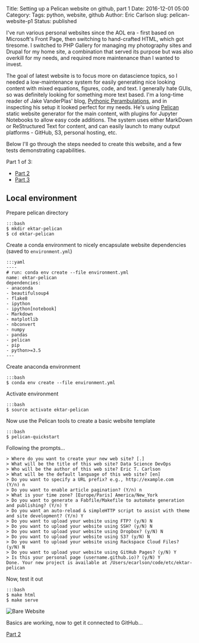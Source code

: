 Title: Setting up a Pelican website on github, part 1 
Date: 2016-12-01 05:00
Category: 
Tags: python, website, github
Author: Eric Carlson
slug: pelican-website-p1
Status: published

I've run various personal websites since the AOL era - first based on Microsoft's Front Page, then
switching to hand-crafted HTML, which got tiresome.  I switched to PHP Gallery for managing my 
photography sites and Drupal for my home site, a combination that served its purpose but was also
overkill for my needs, and required more maintenance than I wanted to invest.  

The goal of latest website is to focus more on datascience topics, so I needed a low-maintenance
system for easily generating nice looking content with mixed equations, figures, code, and text.
I generally hate GUIs, so was definitely looking for something more text based.  I'm a long-time
reader of Jake VanderPlas' blog, [Pythonic Perambulations](https://jakevdp.github.io/), and in
inspecting his setup it looked perfect for my needs.  He's using [Pelican](http://docs.getpelican.com/en/stable/index.html)
static website generator for the main content, with plugins for Jupyter Notebooks to allow easy
code additions.  The system uses either MarkDown or ReStructured Text for content, and can easily
launch to many output platforms - GitHub, S3, personal hosting, etc.

Below I'll go through the steps needed to create this website, and a few tests demonstrating 
capabilities.

Part 1 of 3:

* [Part 2]({filename}161202_pelican_setup-p2.md)
* [Part 3]({filename}161203_pelican_setup-p3.md) 

## Local environment

Prepare pelican directory

	:::bash
	$ mkdir ektar-pelican
	$ cd ektar-pelican

Create a conda environment to nicely encapsulate website dependencies (saved to `environment.yml`)

	:::yaml
	----
	# run: conda env create --file environment.yml
	name: ektar-pelican
	dependencies:
	- anaconda
	- beautifulsoup4
	- flake8
	- ipython
	- ipython[notebook]
	- Markdown
	- matplotlib
	- nbconvert
	- numpy
	- pandas
	- pelican
	- pip
	- python>=3.5
	---

Create anaconda environment

	:::bash
	$ conda env create --file environment.yml

Activate environment

	:::bash
	$ source activate ektar-pelican

Now use the Pelican tools to create a basic website template

	:::bash
	$ pelican-quickstart

Following the prompts...

	> Where do you want to create your new web site? [.]
	> What will be the title of this web site? Data Science DevOps
	> Who will be the author of this web site? Eric T. Carlson
	> What will be the default language of this web site? [en]
	> Do you want to specify a URL prefix? e.g., http://example.com   (Y/n) n
	> Do you want to enable article pagination? (Y/n) n
	> What is your time zone? [Europe/Paris] America/New_York
	> Do you want to generate a Fabfile/Makefile to automate generation and publishing? (Y/n) Y
	> Do you want an auto-reload & simpleHTTP script to assist with theme and site development? (Y/n) Y
	> Do you want to upload your website using FTP? (y/N) N
	> Do you want to upload your website using SSH? (y/N) N
	> Do you want to upload your website using Dropbox? (y/N) N
	> Do you want to upload your website using S3? (y/N) N
	> Do you want to upload your website using Rackspace Cloud Files? (y/N) N
	> Do you want to upload your website using GitHub Pages? (y/N) Y
	> Is this your personal page (username.github.io)? (y/N) Y
	Done. Your new project is available at /Users/ecarlson/code/etc/ektar-pelican

Now, test it out

	:::bash
	$ make html
	$ make serve

![Bare Website]({filename}/images/161201_pelican_setup/bare-website.png)

Basics are working, now to get it connected to GitHub...

[Part 2]({filename}161202_pelican_setup-p2.md)